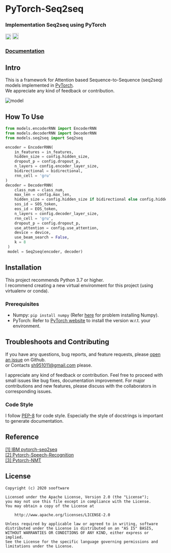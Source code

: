 # PyTorch-Seq2seq
  
### Implementation Seq2seq using PyTorch  
[<img src="https://github.com/gentaiscool/end2end-asr-pytorch/raw/master/img/pytorch-logo-dark.png" height=18>](https://pytorch.org/) <img src="https://img.shields.io/badge/License-Apache--2.0-yellow" height=20>
  
### [**Documentation**](https://sooftware.github.io/PyTorch-Seq2seq/.)
  
## Intro
  
This is a framework for Attention based Sequence-to-Sequence (seq2seq) models implemented in [PyTorch](https://pytorch.org/).  
We appreciate any kind of feedback or contribution.  
   
![model](https://camo.githubusercontent.com/9e88497fcdec5a9c716e0de5bc4b6d1793c6e23f/687474703a2f2f73757269796164656570616e2e6769746875622e696f2f696d672f736571327365712f73657132736571322e706e67)
  
## How To Use  
  
```python
from models.encoderRNN import EncoderRNN
from models.decoderRNN import DecoderRNN
from models.seq2seq import Seq2seq

encoder = EncoderRNN(
    in_features = in_features, 
    hidden_size = config.hidden_size, 
    dropout_p = config.dropout_p, 
    n_layers = config.encoder_layer_size, 
    bidirectional = bidirectional, 
    rnn_cell = 'gru'
)
decoder = DecoderRNN(
    class_num = class_num, 
    max_len = config.max_len, 
    hidden_size = config.hidden_size if bidirectional else config.hidden_size << 1,
    sos_id = SOS_token, 
    eos_id = EOS_token,
    n_layers = config.decoder_layer_size, 
    rnn_cell = 'gru', 
    dropout_p = config.dropout_p,
    use_attention = config.use_attention, 
    device = device, 
    use_beam_search = False, 
    k = 8
 )
 model = Seq2seq(encoder, decoder)
```
  
## Installation
This project recommends Python 3.7 or higher.   
I recommend creating a new virtual environment for this project (using virtualenv or conda).  

### Prerequisites
  
* Numpy: `pip install numpy` (Refer [here](https://github.com/numpy/numpy) for problem installing Numpy).
* PyTorch: Refer to [PyTorch website](http://pytorch.org/) to install the version w.r.t. your environment.
  
## Troubleshoots and Contributing
If you have any questions, bug reports, and feature requests, please [open an issue](https://github.com/sh951011/PyTorch-Seq2seq/issues) on Github.  
or Contacts sh951011@gmail.com please.
  
I appreciate any kind of feedback or contribution.  Feel free to proceed with small issues like bug fixes, documentation improvement.  For major contributions and new features, please discuss with the collaborators in corresponding issues.  

### Code Style
I follow [PEP-8](https://www.python.org/dev/peps/pep-0008/) for code style. Especially the style of docstrings is important to generate documentation.  
  
## Reference
[[1]   IBM pytorch-seq2seq](https://github.com/IBM/pytorch-seq2seq)   
[[2]   Pytorch-Speech-Recognition](https://github.com/sooftware/Korean-Speech-Recognition)      
[[3]   Pytorch-NMT](https://github.com/sooftware/PyTorch-NMT)      
  
## License
```
Copyright (c) 2020 sooftware

Licensed under the Apache License, Version 2.0 (the "License");
you may not use this file except in compliance with the License.
You may obtain a copy of the License at

    http://www.apache.org/licenses/LICENSE-2.0

Unless required by applicable law or agreed to in writing, software
distributed under the License is distributed on an "AS IS" BASIS,
WITHOUT WARRANTIES OR CONDITIONS OF ANY KIND, either express or implied.
See the License for the specific language governing permissions and
limitations under the License.
```
